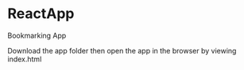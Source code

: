 # ReactApp
Bookmarking App

Download the app folder then open the app in the browser by viewing index.html
